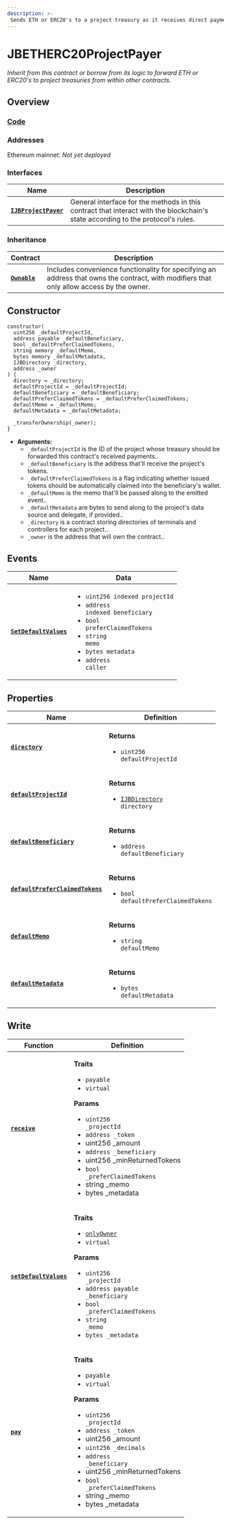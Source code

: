 ```yaml
---
description: >-
 Sends ETH or ERC20's to a project treasury as it receives direct payments or has it's functions called.
---
```


# JBETHERC20ProjectPayer

_Inherit from this contract or borrow from its logic to forward ETH or ERC20's to project treasuries from within other contracts._

## Overview

### [Code](https://github.com/jbx-protocol/juice-contracts-v2/blob/main/contracts/JBETHERC20ProjectPayer.sol)

### **Addresses**

Ethereum mainnet: _Not yet deployed_

### **Interfaces**

| Name                                                 | Description                                                                                                                              |
| ---------------------------------------------------- | ---------------------------------------------------------------------------------------------------------------------------------------- |
| [**`IJBProjectPayer`**](/protocol/api/interfaces/ijbprojectpayer.md) | General interface for the methods in this contract that interact with the blockchain's state according to the protocol's rules. |

### **Inheritance**

| Contract                                                                     | Description                                                                                                           |
| ---------------------------------------------------------------------------- | --------------------------------------------------------------------------------------------------------------------- |
| [**`Ownable`**](https://docs.openzeppelin.com/contracts/4.x/api/access#Ownable) | Includes convenience functionality for specifying an address that owns the contract, with modifiers that only allow access by the owner. |

## Constructor

```solidity
constructor(
  uint256 _defaultProjectId,
  address payable _defaultBeneficiary,
  bool _defaultPreferClaimedTokens,
  string memory _defaultMemo,
  bytes memory _defaultMetadata,
  IJBDirectory _directory,
  address _owner
) {
  directory = _directory;
  defaultProjectId = _defaultProjectId;
  defaultBeneficiary = _defaultBeneficiary;
  defaultPreferClaimedTokens = _defaultPreferClaimedTokens;
  defaultMemo = _defaultMemo;
  defaultMetadata = _defaultMetadata;

  _transferOwnership(_owner);
}
```

* **Arguments:**
  * `_defaultProjectId` is the ID of the project whose treasury should be forwarded this contract's received payments..
  * `_defaultBeneficiary` is the address that'll receive the project's tokens.
  * `_defaultPreferClaimedTokens` is a flag indicating whether issued tokens should be automatically claimed into the beneficiary's wallet.
  * `_defaultMemo` is the memo that'll be passed along to the emitted event..
  * `_defaultMetadata` are bytes to send along to the project's data source and delegate, if provided..
  * `_directory` is a contract storing directories of terminals and controllers for each project..
  * `_owner` is the address that will own the contract..

## Events

| Name                                                                                                      | Data                                                                                                                                                                                                                                 |
| --------------------------------------------------------------------------------------------------------- | ------------------------------------------------------------------------------------------------------------------------------------------------------------------------------------------------------------------------------------ |
| [**`SetDefaultValues`**](/protocol/api/contracts/jbetherc20projectpayer/events/setdefaultvalues.md)                                                                          | <ul><li><code>uint256 indexed projectId</code></li><li><code>address indexed beneficiary</code></li><li><code>bool preferClaimedTokens</code></li><li><code>string memo</code></li><li><code>bytes metadata</code></li><li><code>address caller</code></li></ul>                  |

## Properties

| Name                                                                                                        | Definition                                                                                                                                                                 |
| ----------------------------------------------------------------------------------------------------------- | -------------------------------------------------------------------------------------------------------------------------------------------------------------------------- |
| [**`directory`**](/protocol/api/contracts/jbetherc20projectpayer/properties/directory.md)                                                                          | <p><strong>Returns</strong></p><ul><li><code>uint256 defaultProjectId</code></li></ul>                                                                                                |
| [**`defaultProjectId`**](/protocol/api/contracts/jbetherc20projectpayer/properties/defaultprojectid.md)                                                                          | <p><strong>Returns</strong></p><ul><li><code>[IJBDirectory](protocol/api/interfaces/ijbdirectory.md) directory</code></li></ul>                                                                                                |
| [**`defaultBeneficiary`**](/protocol/api/contracts/jbetherc20projectpayer/properties/defaultbeneficiary.md)                                                                          | <p><strong>Returns</strong></p><ul><li><code>address defaultBeneficiary</code></li></ul>                                                                                                |
| [**`defaultPreferClaimedTokens`**](/protocol/api/contracts/jbetherc20projectpayer/properties/defaultpreferclaimedtokens.md)                                                                          | <p><strong>Returns</strong></p><ul><li><code>bool defaultPreferClaimedTokens</code></li></ul>                                                                                                |
| [**`defaultMemo`**](/protocol/api/contracts/jbetherc20projectpayer/properties/defaultmemo.md)                                                                          | <p><strong>Returns</strong></p><ul><li><code>string defaultMemo</code></li></ul>                                                                                                |
| [**`defaultMetadata`**](/protocol/api/contracts/jbetherc20projectpayer/properties/defaultmetadata.md)                                                                          | <p><strong>Returns</strong></p><ul><li><code>bytes defaultMetadata</code></li></ul>                                                                                                |

## Write

| Function                                                                                                     | Definition                                                                                                                                                                                                                                                                                                                      |
| ------------------------------------------------------------------------------------------------------------ | ------------------------------------------------------------------------------------------------------------------------------------------------------------------------------------------------------------------------------------------------------------------------------------------------------------------------------- |
| [**`receive`**](/protocol/api/contracts/jbetherc20projectpayer/write/pay.md)                                                                        | <p><strong>Traits</strong></p><ul><li><code>payable</code></li><li><code>virtual</code></li></ul><p><strong>Params</strong></p><ul><li><code>uint256 _projectId</code></li><li><code>address _token</code></li><li>uint256 _amount</li><li><code>address _beneficiary</code></li><li>uint256 _minReturnedTokens</li><li><code>bool _preferClaimedTokens</code></li><li>string _memo</li><li>bytes _metadata</li></ul>                                             |
| [**`setDefaultValues`**](/protocol/api/contracts/jbetherc20projectpayer/write/setdefaultvalues.md)                                                                        | <p><strong>Traits</strong></p><ul><li><code>[onlyOwner](https://docs.openzeppelin.com/contracts/4.x/api/access#Ownable-onlyOwner--)</code></li><li><code>virtual</code></li></ul><p><strong>Params</strong></p><ul><li><code>uint256 _projectId</code></li><li><code>address payable _beneficiary</code></li><li><code>bool _preferClaimedTokens</code></li><li><code>string _memo</code></li><li><code>bytes _metadata</code></li></ul>                                             |
| [**`pay`**](/protocol/api/contracts/jbetherc20projectpayer/write/pay.md)                                                                        | <p><strong>Traits</strong></p><ul><li><code>payable</code></li><li><code>virtual</code></li></ul><p><strong>Params</strong></p><ul><li><code>uint256 _projectId</code></li><li><code>address _token</code></li><li>uint256 _amount</li><li><code>uint256 _decimals</code></li><li><code>address _beneficiary</code></li><li>uint256 _minReturnedTokens</li><li><code>bool _preferClaimedTokens</code></li><li>string _memo</li><li>bytes _metadata</li></ul>                                             |
